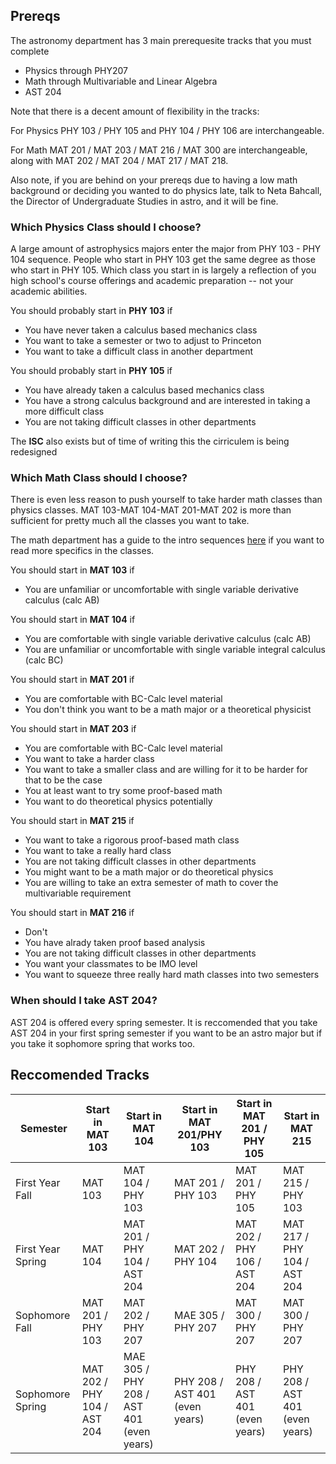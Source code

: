 ## Prereqs

The astronomy department has 3 main prerequesite tracks that you must complete

- Physics through PHY207
- Math through Multivariable and Linear Algebra
- AST 204

Note that there is a decent amount of flexibility in the tracks: 

For Physics PHY 103 / PHY 105 and PHY 104 / PHY 106 are interchangeable.

For Math MAT 201 / MAT 203 / MAT 216 / MAT 300 are interchangeable, along with MAT 202 / MAT 204 / MAT 217 / MAT 218.

Also note, if you are behind on your prereqs due to having a low math background or deciding you wanted to do physics late, talk to Neta Bahcall, the Director of Undergraduate Studies in astro, and it will be fine.

### Which Physics Class should I choose?
A large amount of astrophysics majors enter the major from PHY 103 - PHY 104 sequence.  People who start in PHY 103 get the same degree as those who start in PHY 105.  Which class you start in is largely a reflection of you high school's course offerings and academic preparation -- not your academic abilities.

You should probably start in **PHY 103** if
- You have never taken a calculus based mechanics class
- You want to take a semester or two to adjust to Princeton
- You want to take a difficult class in another department

You should probably start in **PHY 105** if
- You have already taken a calculus based mechanics class
- You have a strong calculus background and are interested in taking a more difficult class
- You are not taking difficult classes in other departments


The **ISC** also exists but of time of writing this the cirriculem is being redesigned

### Which Math Class should I choose?
There is even less reason to push yourself to take harder math classes than physics classes. MAT 103-MAT 104-MAT 201-MAT 202 is more than sufficient for pretty much all the classes you want to take.

The math department has a guide to the intro sequences [here](https://www.math.princeton.edu/undergraduate/placement/sequences) if you want to read more specifics in the classes.

You should start in **MAT 103** if
- You are unfamiliar or uncomfortable with single variable derivative calculus (calc AB)

You should start in **MAT 104** if
- You are comfortable with single variable derivative calculus (calc AB)
- You are unfamiliar or uncomfortable with single variable integral calculus (calc BC)

You should start in **MAT 201** if
- You are comfortable with BC-Calc level material
- You don't think you want to be a math major or a theoretical physicist

You should start in **MAT 203** if
- You are comfortable with BC-Calc level material
- You want to take a harder class
- You want to take a smaller class and are willing for it to be harder for that to be the case
- You at least want to try some proof-based math
- You want to do theoretical physics potentially

You should start in **MAT 215** if
- You want to take a rigorous proof-based math class
- You want to take a really hard class
- You are not taking difficult classes in other departments
- You might want to be a math major or do theoretical physics
- You are willing to take an extra semester of math to cover the multivariable requirement

You should start in **MAT 216** if
- Don't
- You have alrady taken proof based analysis
- You are not taking difficult classes in other departments
- You want your classmates to be IMO level
- You want to squeeze three really hard math classes into two semesters

### When should I take AST 204?
AST 204 is offered every spring semester.  It is reccomended that you take AST 204 in your first spring semester if you want to be an astro major but if you take it sophomore spring that works too.


## Reccomended Tracks

|Semester|Start in MAT 103| Start in MAT 104 | Start in MAT 201/PHY 103 | Start in MAT 201 / PHY 105| Start in MAT 215|
|--------|----------------|------------------|--------------------------|---------------------------|-----------------|
|First Year Fall | MAT 103 | MAT 104 / PHY 103 | MAT 201 / PHY 103      | MAT 201 / PHY 105         | MAT 215 / PHY 103|
|First Year Spring | MAT 104 | MAT 201 / PHY 104 / AST 204 | MAT 202 / PHY 104 | MAT 202 / PHY 106 / AST 204 | MAT 217 / PHY 104 / AST 204|
|Sophomore Fall | MAT 201 / PHY 103 | MAT 202 / PHY 207 | MAE 305 / PHY 207| MAT 300 / PHY 207 | MAT 300 / PHY 207 |
|Sophomore Spring | MAT 202 / PHY 104 / AST 204 |MAE 305 /  PHY 208 / AST 401 (even years) | PHY 208 / AST 401 (even years) | PHY 208 / AST 401 (even years)|PHY 208 / AST 401 (even years)|

